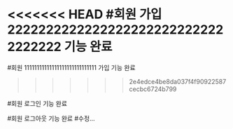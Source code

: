 <<<<<<< HEAD
#회원 가입 22222222222222222222222222222222222 기능 완료
=======
#회원 11111111111111111111111111111 가입 기능 완료
>>>>>>> 2e4edce4be8da037f4f90922587cecbc6724b799

#회원 로그인 기능 완료

#회원 로그아웃 기능 완료 #수정...
